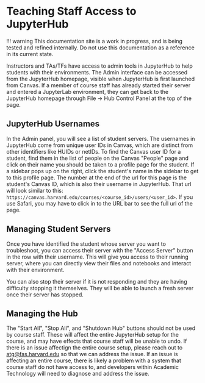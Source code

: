 # Teaching Staff Access to JupyterHub

!!! warning
    This documentation site is a work in progress, and is being tested and refined internally. Do not use this documentation as a reference in its current state.

Instructors and TAs/TFs have access to admin tools in JupyterHub to help students with their environments. The Admin interface can be accessed from the JupyterHub homepage, visible when JupyterHub is first launched from Canvas. If a member of course staff has already started their server and entered a JupyterLab environment, they can get back to the JupyterHub homepage through File -> Hub Control Panel at the top of the page.

## JupyterHub Usernames

In the Admin panel, you will see a list of student servers. The usernames in JupyterHub come from unique user IDs in Canvas, which are distinct from other identifiers like HUIDs or netIDs. To find the Canvas user ID for a student, find them in the list of people on the Canvas "People" page and click on their name you should be taken to a profile page for the student. If a sidebar pops up on the right, click the student's name in the sidebar to get to this profile page. The number at the end of the url for this page is the student's Canvas ID, which is also their username in JupyterHub. That url will look similar to this: `https://canvas.harvard.edu/courses/<course_id>/users/<user_id>`. If you use Safari, you may have to click in to the URL bar to see the full url of the page.

## Managing Student Servers

Once you have identified the student whose server you want to troubleshoot, you can access their server with the "Access Server" button in the row with their username. This will give you access to their running server, where you can directly view their files and notebooks and interact with their environment.

You can also stop their server if it is not responding and they are having difficulty stopping it themselves. They will be able to launch a fresh server once their server has stopped.

## Managing the Hub

The "Start All", "Stop All", and "Shutdown Hub" buttons should not be used by course staff. These will affect the entire JupyterHub setup for the course, and may have effects that course staff will be unable to undo. If there is an issue affectign the entire course setup, please reach out to [atg@fas.harvard.edu](mailto:atg@fas.harvard.edu) so that we can address the issue. If an issue is affecting an entire course, there is likely a problem with a system that course staff do not have access to, and developers within Academic Technology will need to diagnose and address the issue.
